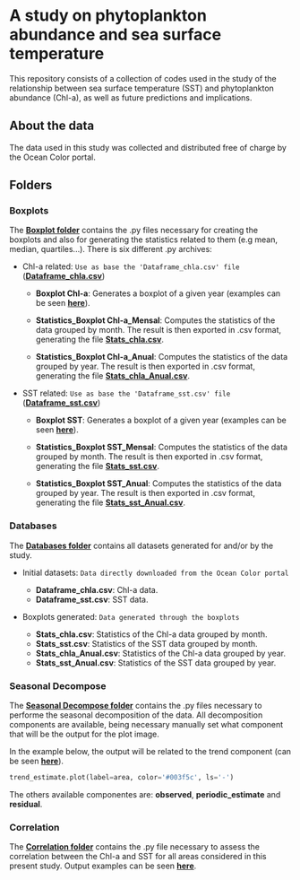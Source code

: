 # A study on phytoplankton abundance and sea surface temperature
This repository consists of a collection of codes used in the study of the relationship between sea surface temperature (SST) and phytoplankton abundance (Chl-a), as well as future predictions and implications. 


## About the data
The data used in this study was collected and distributed free of charge by the Ocean Color portal.


## Folders

### Boxplots
The __[Boxplot folder](https://github.com/CassSouza/A-study-on-phytoplankton-abundance-and-sea-surface-temperature/tree/main/Boxplots)__ contains the .py files necessary for creating the boxplots and also for generating the statistics related to them (e.g mean, median, quartiles...).
There is six different .py archives:

+ Chl-a related: `Use as base the 'Dataframe_chla.csv' file` (__[Dataframe_chla.csv](https://github.com/CassSouza/A-study-on-phytoplankton-abundance-and-sea-surface-temperature/blob/main/Databases/Dataframe_chla.csv)__)

    - **Boxplot Chl-a**: Generates a boxplot of a given year (examples can be seen __[here](https://github.com/CassSouza/A-study-on-phytoplankton-abundance-and-sea-surface-temperature/tree/main/Boxplots/Chl-a%20plots)__). 

    - **Statistics_Boxplot Chl-a_Mensal**: Computes the statistics of the data grouped by month. The result is then exported in .csv format, generating the file __[Stats_chla.csv](https://github.com/CassSouza/A-study-on-phytoplankton-abundance-and-sea-surface-temperature/blob/main/Databases/Stats_chla.csv)__.

    - **Statistics_Boxplot Chl-a_Anual**: Computes the statistics of the data grouped by year. The result is then exported in .csv format, generating the file __[Stats_chla_Anual.csv](https://github.com/CassSouza/A-study-on-phytoplankton-abundance-and-sea-surface-temperature/blob/main/Databases/Stats_chla_Anual.csv)__.

+ SST related: `Use as base the 'Dataframe_sst.csv' file` (__[Dataframe_sst.csv](https://github.com/CassSouza/A-study-on-phytoplankton-abundance-and-sea-surface-temperature/blob/main/Databases/Stats_sst.csv)__)
    - **Boxplot SST**: Generates a boxplot of a given year (examples can be seen __[here](https://github.com/CassSouza/A-study-on-phytoplankton-abundance-and-sea-surface-temperature/tree/main/Boxplots/Sst%20plots)__). 

    - **Statistics_Boxplot SST_Mensal**: Computes the statistics of the data grouped by month. The result is then exported in .csv format, generating the file __[Stats_sst.csv](https://github.com/CassSouza/A-study-on-phytoplankton-abundance-and-sea-surface-temperature/blob/main/Databases/Stats_sst.csv)__.
     
    - **Statistics_Boxplot SST_Anual**: Computes the statistics of the data grouped by year. The result is then exported in .csv format, generating the file __[Stats_sst_Anual.csv](https://github.com/CassSouza/A-study-on-phytoplankton-abundance-and-sea-surface-temperature/blob/main/Databases/Stats_sst_Anual.csv)__.
    

### Databases
The __[Databases folder](https://github.com/CassSouza/A-study-on-phytoplankton-abundance-and-sea-surface-temperature/tree/main/Databases)__ contains all datasets generated for and/or by the study.

+ Initial datasets: `Data directly downloaded from the Ocean Color portal`
    - **Dataframe_chla.csv**: Chl-a data.
    - **Dataframe_sst.csv**: SST data.

+ Boxplots generated: `Data generated through the boxplots`
    - **Stats_chla.csv**: Statistics of the Chl-a data grouped by month.
    - **Stats_sst.csv**: Statistics of the SST data grouped by month.
    - **Stats_chla_Anual.csv**: Statistics of the Chl-a data grouped by year.
    - **Stats_sst_Anual.csv**: Statistics of the SST data grouped by year.


### Seasonal Decompose 
The __[Seasonal Decompose folder](https://github.com/CassSouza/A-study-on-phytoplankton-abundance-and-sea-surface-temperature/tree/main/Seasonal%20Decompose)__ contains the .py files necessary to performe the seasonal decomposition of the data. 
All decomposition components are available, being necessary manually set what component that will be the output for the plot image.

In the example below, the output will be related to the trend component (can be seen __[here](https://github.com/CassSouza/A-study-on-phytoplankton-abundance-and-sea-surface-temperature/tree/main/Seasonal%20Decompose/Seasonal%20Decompose%20Examples)__). 

``` py
trend_estimate.plot(label=area, color='#003f5c', ls='-')
```

The others available componentes are: **observed**, **periodic_estimate** and **residual**.

### Correlation

The __[Correlation folder](https://github.com/CassSouza/A-study-on-phytoplankton-abundance-and-sea-surface-temperature/tree/main/Correlation)__ contains the .py file necessary to assess the correlation between the Chl-a and SST for all areas considered in this present study. Output examples can be seen __[here](https://github.com/CassSouza/A-study-on-phytoplankton-abundance-and-sea-surface-temperature/tree/main/Correlation/Correlation%20Examples)__.
